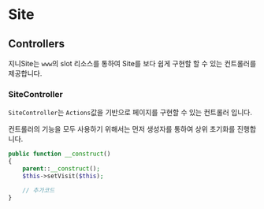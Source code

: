 # Site


## Controllers
지니Site는 `www`의 slot 리소스를 통하여 Site를 보다 쉽게 구현할 할 수 있는 컨트롤러를 제공합니다.

### SiteController 
`SiteController`는 `Actions`값을 기반으로 페이지를 구현할 수 있는 컨트롤러 입니다.

컨트롤러의 기능을 모두 사용하기 위해서는 먼저 생성자를 통하여 상위 초기화를 진행합니다.
```php
public function __construct()
{
    parent::__construct();
    $this->setVisit($this);

    // 추가코드
}
```
